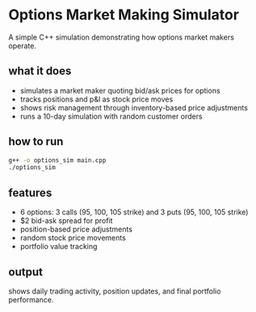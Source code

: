 # Options Market Making Simulator

A simple C++ simulation demonstrating how options market makers operate.

## what it does

- simulates a market maker quoting bid/ask prices for options
- tracks positions and p&l as stock price moves
- shows risk management through inventory-based price adjustments
- runs a 10-day simulation with random customer orders

## how to run

```bash
g++ -o options_sim main.cpp
./options_sim
```

## features

- 6 options: 3 calls (95, 100, 105 strike) and 3 puts (95, 100, 105 strike)
- $2 bid-ask spread for profit
- position-based price adjustments
- random stock price movements
- portfolio value tracking

## output

shows daily trading activity, position updates, and final portfolio performance. 